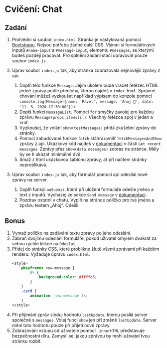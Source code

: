 # Cvičení: Chat

## Zadání

1. Prohlédni si soubor `index.html`. Stránka je nastylovaná pomocí [Bootstrapu](https://getbootstrap.com/). Nejsou potřeba žádné další CSS. Všimni si formulářových inputů `#name-input` a `#message-input`, elementu `#messages`, se kterými budeš později pracovat. Pro splnění zadání stačí upravovat pouze soubor `index.js`.
1. Uprav soubor `index.js` tak, aby stránka zobrazovala nejnovější zprávy z api.

   1. Doplň tělo funkce `Message`. Jejím úkolem bude vracet řetězec HTML jedné zprávy podle předlohy, kterou najdeš v `index.html`. Správné chování můžeš vyzkoušet například výpisem do konzole pomocí `console.log(Message({name: 'Pavel', message: 'Ahoj 👋', date: '11. 5. 2020 17:30:00'}))`.
   1. Dopiš funkci `MessageList`. Pomocí `for` smyčky zavolej pro každou zprávu `Message(props.items[i])`. Všechny řetězce spoj v jeden a vrať.
   1. Vyzkoušej, že volání `show(testMessages)` přidá zkušební zprávy do stránky.
   1. Pomocí zabudované funkce `fetch` stáhni uvnitř `fetchMessagesAndShow` zprávy z api. Ukázkový kód najdeš v [dokumentaci](https://czechichat.deno.dev/documentation/) v části `Get recent messages`. Zprávy přes `show(data.messages)` zobraz na stránce. Měly by se ti ukázat minimálně dvě.
   1. Smaž z html ukázkovou šablonu zprávy, ať při načtení stránky neproblikává.

1. Uprav soubor `index.js` tak, aby formulář pomocí api odesílal nové zprávy na server.
   1. Doplň funkci `onSubmit`, která při uložení formuláře odešle jméno a text z inputů. Vycházej ze sekce `Send message` v [dokumentaci](https://czechichat.deno.dev/documentation/).
   1. Pozdrav ostatní v chatu. Vyplň na stránce políčko pro tvé jméno a zprávu textem „Ahoj“. Odešli.

## Bonus

1. Vymaž políčko na zadávání textu zprávy po jeho odeslání.
1. Zabraň dvojímu odeslání formuláře, pokud uživatel omylem dvakrát za sebou rychle klikne na `Odeslat`.
1. Přidej do stránky CSS, které problikne žlutě všemi zprávami při každém renderu. Vyžaduje úpravu `index.html`.
   ```css
   <style>
       @keyframes new-message {
           0% {
               background-color: #ffffd3;
           }
       }
       .card {
           animation: new-message 1s;
       }
   </style>
   ```
1. Při přijímání zpráv sleduj hodnotu `lastUpdate`, kterou posílá server společně s `messages`. Volej funci `show` jen při změně `lastUpdate`. Server mění tuto hodnotu pouze při přijetí nové zprávy.
1. Zobrazování vstupu od uživatele pomocí `.innerHTML` představuje bezpečnostní díru. Zamysli se, jakou zprávou by mohl uživatel tvou stránku rozbít.
